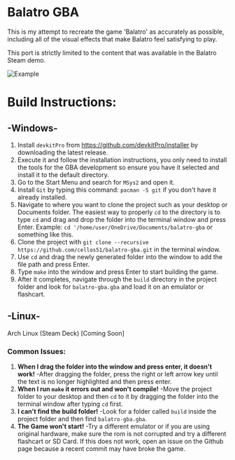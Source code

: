 # Balatro GBA
This is my attempt to recreate the game 'Balatro' as accurately as possible, including all of the visual effects that make Balatro feel satisfying to play.

This port is strictly limited to the content that was available in the Balatro Steam demo.

![Example](https://github.com/cellos51/balatro-gba/blob/main/example.gif)

# **Build Instructions:**

## **-Windows-**
1. Install `devkitPro` from https://github.com/devkitPro/installer by downloading the latest release.
2. Execute it and follow the installation instructions, you only need to install the tools for the GBA development so ensure you have it selected and install it to the default directory.
3. Go to the Start Menu and search for `MSys2` and open it.
4. Install `Git` by typing this command: `pacman -S git` if you don't have it already installed.
5. Navigate to where you want to clone the project such as your desktop or Documents folder. 
The easiest way to properly `cd` to the directory is to type `cd` and drag and drop the folder into the terminal window and press Enter. 
Example: `cd '/home/user/OneDrive/Documents/balatro-gba` or something like this.
6. Clone the project with `git clone --recursive https://github.com/cellos51/balatro-gba.git` in the terminal window.
7. Use `cd` and drag the newly generated folder into the window to add the file path and press Enter.
8. Type `make` into the window and press Enter to start building the game.
9. After it completes, navigate through the `build` directory in the project folder and look for `balatro-gba.gba` and load it on an emulator or flashcart.

## **-Linux-**
Arch Linux (Steam Deck)
[Coming Soon]

### **Common Issues:**
1. **When I drag the folder into the window and press enter, it doesn't work!**
-After dragging the folder, press the right or left arrow key until the text is no longer highlighted and then press enter.
2. **When I run `make` it errors out and won't compile!**
-Move the project folder to your desktop and then `cd` to it by dragging the folder into the terminal window after typing `cd` first.
3. **I can't find the build folder!**
-Look for a folder called `build` inside the project folder and then find `balatro-gba.gba`.
4. **The Game won't start!**
-Try a different emulator or if you are using original hardware, make sure the rom is not corrupted and try a different flashcart or SD Card. If this does not work, open an issue on the Github page because a recent commit may have broke the game. 
